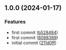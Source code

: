 ## 1.0.0 (2024-01-17)


### Features

* first commit ([b528484](https://gitlab.com/systemsmystery/terraform-modules/terraform-module-alb-target-group/commit/b528484d6a3e3b5f1953800b18191eac4a2f252b))
* first commit ([8088389](https://gitlab.com/systemsmystery/terraform-modules/terraform-module-alb-target-group/commit/808838905471666415a954ba321dfc0b6ab627ce))
* initial commit ([211d0ff](https://gitlab.com/systemsmystery/terraform-modules/terraform-module-alb-target-group/commit/211d0ff96cccbdb73a91f457f3919c960aa72836))
